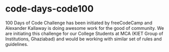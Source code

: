 # code-days-code100
100 Days of Code Challenge has been initiated by freeCodeCamp and Alexander Kallaway is doing awesome work for the good of community. We are initiating this challenge for our College Students at MCA (KIET Group of Institutions, Ghaziabad) and would be working with similar set of rules and guidelines.
